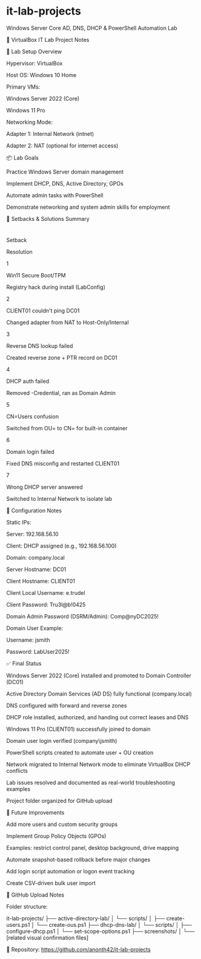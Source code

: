 # it-lab-projects
Windows Server Core AD, DNS, DHCP &amp; PowerShell Automation Lab

🧪 VirtualBox IT Lab Project Notes

🔧 Lab Setup Overview

Hypervisor: VirtualBox

Host OS: Windows 10 Home

Primary VMs:

Windows Server 2022 (Core)

Windows 11 Pro

Networking Mode:

Adapter 1: Internal Network (intnet)

Adapter 2: NAT (optional for internet access)

📦 Lab Goals

Practice Windows Server domain management

Implement DHCP, DNS, Active Directory, GPOs

Automate admin tasks with PowerShell

Demonstrate networking and system admin skills for employment

📌 Setbacks & Solutions Summary

#

Setback

Resolution

1

Win11 Secure Boot/TPM

Registry hack during install (LabConfig)

2

CLIENT01 couldn't ping DC01

Changed adapter from NAT to Host-Only/Internal

3

Reverse DNS lookup failed

Created reverse zone + PTR record on DC01

4

DHCP auth failed

Removed -Credential, ran as Domain Admin

5

CN=Users confusion

Switched from OU= to CN= for built-in container

6

Domain login failed

Fixed DNS misconfig and restarted CLIENT01

7

Wrong DHCP server answered

Switched to Internal Network to isolate lab

🧰 Configuration Notes

Static IPs:

Server: 192.168.56.10

Client: DHCP assigned (e.g., 192.168.56.100)

Domain: company.local

Server Hostname: DC01

Client Hostname: CLIENT01

Client Local Username: e.trudel

Client Password: Tru3l@b!0425

Domain Admin Password (DSRM/Admin): Comp@nyDC2025!

Domain User Example:

Username: jsmith

Password: LabUser2025!

✅ Final Status

Windows Server 2022 (Core) installed and promoted to Domain Controller (DC01)

Active Directory Domain Services (AD DS) fully functional (company.local)

DNS configured with forward and reverse zones

DHCP role installed, authorized, and handing out correct leases and DNS

Windows 11 Pro (CLIENT01) successfully joined to domain

Domain user login verified (company\jsmith)

PowerShell scripts created to automate user + OU creation

Network migrated to Internal Network mode to eliminate VirtualBox DHCP conflicts

Lab issues resolved and documented as real-world troubleshooting examples

Project folder organized for GitHub upload


📝 Future Improvements

Add more users and custom security groups

Implement Group Policy Objects (GPOs)

Examples: restrict control panel, desktop background, drive mapping

Automate snapshot-based rollback before major changes

Add login script automation or logon event tracking

Create CSV-driven bulk user import

📂 GitHub Upload Notes

Folder structure:

it-lab-projects/
├── active-directory-lab/
│   └── scripts/
│       ├── create-users.ps1
│       └── create-ous.ps1
├── dhcp-dns-lab/
│   └── scripts/
│       ├── configure-dhcp.ps1
│       └── set-scope-options.ps1
├── screenshots/
│   └── [related visual confirmation files]


🔗 Repository: https://github.com/anonth42/it-lab-projects

